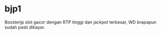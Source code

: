 # bjp1
Boosterjp slot gacor dengan RTP tinggi dan jackpot terbesar, WD brapapun sudah pasti dibayar.
